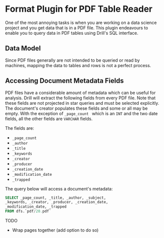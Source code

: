 # Format Plugin for PDF Table Reader
One of the most annoying tasks is when you are working on a data science project and you get data that is in a PDF file. This plugin endeavours to enable you to query data in
 PDF tables using Drill's SQL interface.  

## Data Model
Since PDF files generally are not intended to be queried or read by machines, mapping the data to tables and rows is not a perfect process.

## Accessing Document Metadata Fields
PDF files have a considerable amount of metadata which can be useful for analysis.  Drill will extract the following fields from every PDF file.  Note that these fields are not
 projected in star queries and must be selected explicitly.  The document's creator populates these fields and some or all may be empty. With the exception of `_page_count
 ` which is an `INT` and the two date fields, all the other fields are `VARCHAR` fields.
 
 The fields are:
 * `_page_count`
 * `_author`
 * `_title`
 * `_keywords`
 * `_creator`
 * `_producer`
 * `_creation_date`
 * `_modification_date`
 * `_trapped`
 
 The query below will access a document's metadata:
 
 ```sql
SELECT _page_count, _title, _author, _subject, 
_keywords, _creator, _producer, _creation_date, 
_modification_date, _trapped 
FROM dfs.`pdf/20.pdf`
```
 
 
TODO 
* Wrap pages together (add option to do so) 
